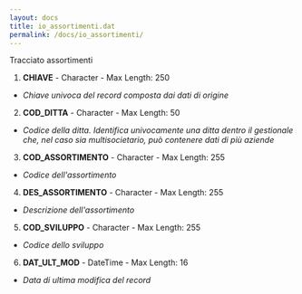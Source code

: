 ```yaml
---
layout: docs
title: io_assortimenti.dat
permalink: /docs/io_assortimenti/
---
```


Tracciato assortimenti

1. **CHIAVE** - Character - Max Length: 250
  * *Chiave univoca del record composta dai dati di origine*
2. **COD_DITTA** - Character - Max Length: 50
  * *Codice della ditta. Identifica univocamente una ditta dentro il gestionale che, nel caso sia multisocietario, può contenere dati di più aziende*
3. **COD_ASSORTIMENTO** - Character - Max Length: 255
  * *Codice dell'assortimento*
4. **DES_ASSORTIMENTO** - Character - Max Length: 255
  * *Descrizione dell'assortimento*
5. **COD_SVILUPPO** - Character - Max Length: 255
  * *Codice dello sviluppo*
6. **DAT_ULT_MOD** - DateTime - Max Length: 16
  * *Data di ultima modifica del record*

